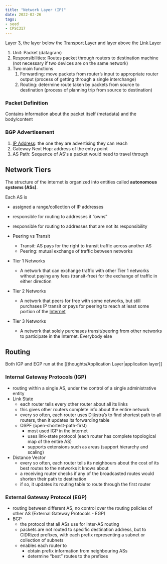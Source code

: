 ```yaml
---
title: "Network Layer (IP)"
date: 2022-02-26
tags:
- seed
- CPSC317
---
```


Layer 3, the layer below the [Transport Layer](thoughts/Transport%20Layer.md) and layer above the [Link Layer](thoughts/Link%20Layer.md)
1. Unit: Packet (datagram)
2. Responsibilities: Routes packet through routers to destination machine (not necessary if two devices are on the same network)
3. Two main functions
	1. Forwarding: move packets from router’s input to appropriate router output (process of getting through a single interchange)
	2. Routing: determine route taken by packets from source to destination (process of planning trip from source to destination)

### Packet Definition
Contains information about the packet itself (metadata) and the body/content

### BGP Advertisement
1. [IP Address](thoughts/IP%20Address.md): the one they are advertising they can reach
2. Gateway Next Hop: address of the entry point
3. AS Path: Sequence of AS's a packet would need to travel through

## Network Tiers
The structure of the internet is organized into entities called **autonomous systems (ASs)**.

Each AS is
-   assigned a range/collection of IP addresses
-   responsible for routing to addresses it “owns”
-   responsible for routing to addresses that are not its responsibility

- Peering vs Transit
	- Transit: AS pays for the right to transit traffic across another AS
	- Peering: mutual exchange of traffic between networks

- Tier 1 Networks
	- A network that can exchange traffic with other Tier 1 networks without paying any fees (transit-free) for the exchange of traffic in either direction
- Tier 2 Networks
	- A network that peers for free with some networks, but still purchases IP transit or pays for peering to reach at least some portion of the [Internet](thoughts/Internet.md)
- Tier 3 Networks
	- A network that solely purchases transit/peering from other networks to participate in the Internet. Everybody else

## Routing
Both IGP and EGP run at the [[thoughts/Application Layer|application layer]]

### Internal Gateway Protocols (IGP)
- routing within a single AS, under the control of a single administrative entity
-  Link State
    -  each router tells every other router about all its links
    -  this gives other routers complete info about the entire network
    -  every so often, each router uses Dijkstra’s to find shortest path to all routers, then it updates its forwarding table
    - OSPF (open-shortest-path-first)
	    -  most used IGP in the internet
		-   uses link-state protocol (each router has complete topological map of the entire AS)
		-   supports extensions such as areas (support hierarchy and scaling)
-  Distance Vector
    -  every so often, each router tells its neighbours about the cost of its best routes to the networks it knows about
    -  a receiving router checks if any of the broadcasted routes would shorten their path to destination
    -  if so, it updates its routing table to route through the first router

### External Gateway Protocol (EGP)
- routing between different AS, no control over the routing policies of other AS (External Gateway Protocols - EGP)
- BGP
	-  the protocol that all ASs use for inter-AS routing
	-   packets are not routed to specific destination address, but to CIDRized prefixes, with each prefix representing a subnet or collection of subnets
	-   enables each router to
	    -   obtain prefix information from neighbouring ASs
	    -   determine “best” routes to the prefixes